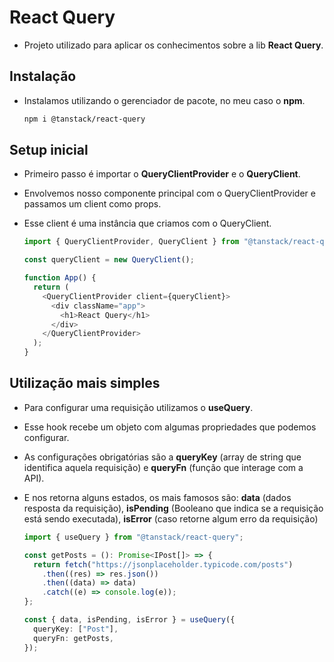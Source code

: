 # React Query

- Projeto utilizado para aplicar os conhecimentos sobre a lib **React Query**.

## Instalação

- Instalamos utilizando o gerenciador de pacote, no meu caso o **npm**.

  ```bash
  npm i @tanstack/react-query
  ```

## Setup inicial

- Primeiro passo é importar o **QueryClientProvider** e o **QueryClient**.
- Envolvemos nosso componente principal com o QueryClientProvider e passamos um client como props.
- Esse client é uma instância que criamos com o QueryClient.

  ```typescript
  import { QueryClientProvider, QueryClient } from "@tanstack/react-query";

  const queryClient = new QueryClient();

  function App() {
    return (
      <QueryClientProvider client={queryClient}>
        <div className="app">
          <h1>React Query</h1>
        </div>
      </QueryClientProvider>
    );
  }
  ```

## Utilização mais simples

- Para configurar uma requisição utilizamos o **useQuery**.
- Esse hook recebe um objeto com algumas propriedades que podemos configurar.
- As configurações obrigatórias são a **queryKey** (array de string que identifica aquela requisição) e **queryFn** (função que interage com a API).
- E nos retorna alguns estados, os mais famosos são: **data** (dados resposta da requisição), **isPending** (Booleano que indica se a requisição está sendo executada), **isError** (caso retorne algum erro da requisição)

  ```typescript
  import { useQuery } from "@tanstack/react-query";

  const getPosts = (): Promise<IPost[]> => {
    return fetch("https://jsonplaceholder.typicode.com/posts")
      .then((res) => res.json())
      .then((data) => data)
      .catch((e) => console.log(e));
  };

  const { data, isPending, isError } = useQuery({
    queryKey: ["Post"],
    queryFn: getPosts,
  });
  ```
